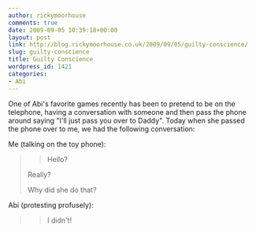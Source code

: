 ```yaml
---
author: rickymoorhouse
comments: true
date: 2009-09-05 10:39:18+00:00
layout: post
link: http://blog.rickymoorhouse.co.uk/2009/09/05/guilty-conscience/
slug: guilty-conscience
title: Guilty Conscience
wordpress_id: 1421
categories:
- Abi
---
```


One of Abi's favorite games recently has been to pretend to be on the telephone, having a conversation with someone and then pass the phone around saying "I'll just pass you over to Daddy". Today when she passed the phone over to me, we had the following conversation:



Me (talking on the toy phone):


<blockquote>

> 
> Hello?  

Really?  

Why did she do that?

> 
> 
</blockquote>


Abi (protesting profusely):


<blockquote>

> 
> I didn't!
> 
> 
</blockquote>
